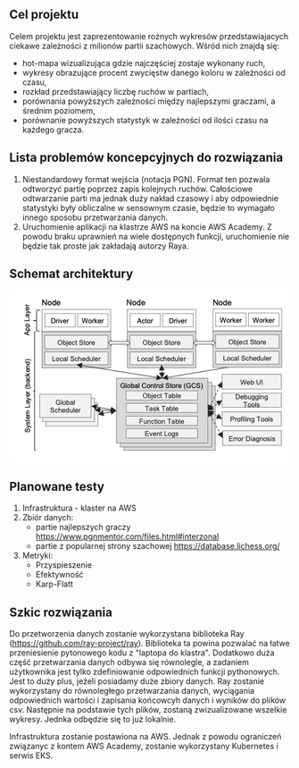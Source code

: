 ## Cel projektu
Celem projektu jest zaprezentowanie rożnych wykresów przedstawiajacych ciekawe zależności z milionów partii szachowych. Wśród nich znajdą się: 

- hot-mapa wizualizująca gdzie najczęściej zostaje wykonany ruch,
- wykresy obrazujące procent zwycięstw danego koloru w zależności od czasu,
- rozkład przedstawiający liczbę ruchów w partiach,
- porównania powyższych zależności między najlepszymi graczami, a średnim poziomem,
- porównanie powyższych statystyk w zależności od ilości czasu na każdego gracza.


## Lista problemów koncepcyjnych do rozwiązania
1) Niestandardowy format wejścia (notacja PGN). Format ten pozwala odtworzyć partię poprzez zapis kolejnych ruchów. Całościowe odtwarzanie parti ma jednak duży nakład czasowy i aby odpowiednie statystyki były obliczalne w sensownym czasie, będzie to wymagało innego sposobu przetwarzania danych. 
2) Uruchomienie aplikacji na klastrze AWS na koncie AWS Academy. Z powodu braku uprawnień na wiele dostępnych funkcji, uruchomienie nie będzie tak proste jak zakładają autorzy Raya. 

## Schemat architektury

![](/docs/images/architecture.png)

## Planowane testy
1) Infrastruktura - klaster na AWS
2) Zbiór danych:
    - partie najlepszych graczy https://www.pgnmentor.com/files.html#interzonal
    - partie z popularnej strony szachowej https://database.lichess.org/
3) Metryki:
    - Przyspieszenie
    - Efektywność
    - Karp-Flatt

## Szkic rozwiązania
 Do przetworzenia danych zostanie wykorzystana biblioteka Ray (https://github.com/ray-project/ray). Biblioteka ta powina pozwalać na łatwe przeniesienie pytonowego kodu z "laptopa do klastra". Dodatkowo duża część przetwarzania danych odbywa się równolegle, a zadaniem użytkownika jest tylko zdefiniowanie odpowiednich funkcji pythonowych. Jest to duży plus, jeżeli posiadamy duże zbiory danych. 
 Ray zostanie wykorzystany do równoległego przetwarzania danych, wyciągania odpowiednich wartości i zapisania końcowcyh danych i wyników do plików csv. Następnie na podstawie tych plików, zostaną zwizualizowane wszelkie wykresy. Jednka odbędzie się to już lokalnie.

 Infrastruktura zostanie postawiona na AWS. Jednak z powodu ograniczeń związanyc z kontem AWS Academy, zostanie wykorzystany Kubernetes i serwis EKS. 
